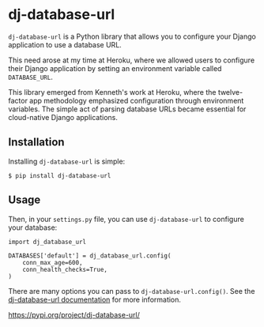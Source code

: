 # dj-database-url

`dj-database-url` is a Python library that allows you to configure your Django application to use a database URL.

This need arose at my time at Heroku, where we allowed users to configure their Django application by setting an environment variable called `DATABASE_URL`.

<span class="sidenote">This library emerged from Kenneth's work at Heroku, where the twelve-factor app methodology emphasized configuration through environment variables. The simple act of parsing database URLs became essential for cloud-native Django applications.</span>

## Installation

Installing `dj-database-url` is simple:

    $ pip install dj-database-url

## Usage

Then, in your `settings.py` file, you can use `dj-database-url` to configure your database:


    import dj_database_url

    DATABASES['default'] = dj_database_url.config(
        conn_max_age=600,
        conn_health_checks=True,
    )


There are many options you can pass to `dj-database-url.config()`. See the [dj-database-url documentation](https://pypi.org/project/dj-database-url/) for more information.

https://pypi.org/project/dj-database-url/
